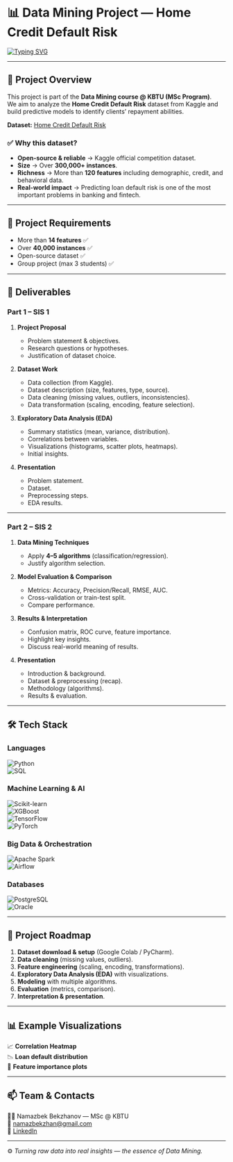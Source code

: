 # 📊 Data Mining Project — Home Credit Default Risk  

[![Typing SVG](https://readme-typing-svg.herokuapp.com?color=36BCF7&lines=Big+Data+Engineering;Machine+Learning;Data+Mining;Data+Science)](https://git.io/typing-svg)

---

## 📌 Project Overview  
This project is part of the **Data Mining course @ KBTU (MSc Program)**.  
We aim to analyze the **Home Credit Default Risk** dataset from Kaggle and build predictive models to identify clients’ repayment abilities.  

**Dataset:** [Home Credit Default Risk](https://www.kaggle.com/competitions/home-credit-default-risk)  

### ✅ Why this dataset?  
- **Open-source & reliable** → Kaggle official competition dataset.  
- **Size** → Over **300,000+ instances**.  
- **Richness** → More than **120 features** including demographic, credit, and behavioral data.  
- **Real-world impact** → Predicting loan default risk is one of the most important problems in banking and fintech.  

---

## 🎯 Project Requirements  

- More than **14 features** ✅  
- Over **40,000 instances** ✅  
- Open-source dataset ✅  
- Group project (max 3 students) ✅  

---

## 📑 Deliverables  

### Part 1 – SIS 1  

1. **Project Proposal**  
   - Problem statement & objectives.  
   - Research questions or hypotheses.  
   - Justification of dataset choice.  

2. **Dataset Work**  
   - Data collection (from Kaggle).  
   - Dataset description (size, features, type, source).  
   - Data cleaning (missing values, outliers, inconsistencies).  
   - Data transformation (scaling, encoding, feature selection).  

3. **Exploratory Data Analysis (EDA)**  
   - Summary statistics (mean, variance, distribution).  
   - Correlations between variables.  
   - Visualizations (histograms, scatter plots, heatmaps).  
   - Initial insights.  

4. **Presentation**  
   - Problem statement.  
   - Dataset.  
   - Preprocessing steps.  
   - EDA results.  

---

### Part 2 – SIS 2  

1. **Data Mining Techniques**  
   - Apply **4–5 algorithms** (classification/regression).  
   - Justify algorithm selection.  

2. **Model Evaluation & Comparison**  
   - Metrics: Accuracy, Precision/Recall, RMSE, AUC.  
   - Cross-validation or train-test split.  
   - Compare performance.  

3. **Results & Interpretation**  
   - Confusion matrix, ROC curve, feature importance.  
   - Highlight key insights.  
   - Discuss real-world meaning of results.  

4. **Presentation**  
   - Introduction & background.  
   - Dataset & preprocessing (recap).  
   - Methodology (algorithms).  
   - Results & evaluation.  

---

## 🛠️ Tech Stack  

### Languages  
![Python](https://img.shields.io/badge/Python-3776AB?style=for-the-badge&logo=python&logoColor=white)  
![SQL](https://img.shields.io/badge/SQL-025E8C?style=for-the-badge&logo=postgresql&logoColor=white)  

### Machine Learning & AI  
![Scikit-learn](https://img.shields.io/badge/Scikit--learn-2F7BBF?style=for-the-badge&logo=scikitlearn&logoColor=white)  
![XGBoost](https://img.shields.io/badge/XGBoost-FF6600?style=for-the-badge&logo=xgboost&logoColor=white)  
![TensorFlow](https://img.shields.io/badge/TensorFlow-FF6F00?style=for-the-badge&logo=tensorflow&logoColor=white)  
![PyTorch](https://img.shields.io/badge/PyTorch-EE4C2C?style=for-the-badge&logo=pytorch&logoColor=white)  

### Big Data & Orchestration  
![Apache Spark](https://img.shields.io/badge/Spark-E25A1C?style=for-the-badge&logo=apachespark&logoColor=white)  
![Airflow](https://img.shields.io/badge/Airflow-017CEE?style=for-the-badge&logo=apacheairflow&logoColor=white)  

### Databases  
![PostgreSQL](https://img.shields.io/badge/PostgreSQL-336791?style=for-the-badge&logo=postgresql&logoColor=white)  
![Oracle](https://img.shields.io/badge/Oracle_SQL-F80000?style=for-the-badge&logo=oracle&logoColor=white)  

---

## 🚀 Project Roadmap  

1. **Dataset download & setup** (Google Colab / PyCharm).  
2. **Data cleaning** (missing values, outliers).  
3. **Feature engineering** (scaling, encoding, transformations).  
4. **Exploratory Data Analysis (EDA)** with visualizations.  
5. **Modeling** with multiple algorithms.  
6. **Evaluation** (metrics, comparison).  
7. **Interpretation & presentation**.  

---

## 📊 Example Visualizations  

📈 **Correlation Heatmap**  
📉 **Loan default distribution**  
🧩 **Feature importance plots**  

---

## 📫 Team & Contacts  

👨‍💻 Namazbek Bekzhanov — MSc @ KBTU  
📧 [namazbekzhan@gmail.com](mailto:namazbekzhan@gmail.com)  
🔗 [LinkedIn](https://www.linkedin.com/in/namazbek-bekzhanov/)  

---

⚙️ *Turning raw data into real insights — the essence of Data Mining.*  
